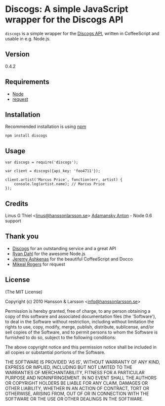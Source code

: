 Discogs: A simple JavaScript wrapper for the Discogs API
========================================================

`discogs` is a simple wrapper for the [Discogs API](http://www.discogs.com/help/api), written in CoffeeScript and usable in e.g. Node.js.

## Version
0.4.2

## Requirements

- [Node](https://github.com/ry/node)
- [request](https://github.com/mikeal/request)

## Installation

Recommended installation is using [npm](https://github.com/isaacs/npm)

    npm install discogs

## Usage

    var discogs = require('discogs');

    var client = discogs({api_key: 'foo4711'});

    client.artist('Marcus Price', function(err, artist) {
        console.log(artist.name); // Marcus Price
    });

## Credits

Linus G Thiel &lt;linus@hanssonlarsson.se&gt;
[Adamansky Anton](https://github.com/adamansky) - Node 0.6 support

## Thank you

- [Discogs](http://discogs.com/) for an outstanding service and a great API
- [Ryan Dahl](https://github.com/ry) for the awesome Node.js
- [Jeremy Ashkenas](https://github.com/jashkenas) for the beautiful CoffeeScript and Docco
- [Mikeal Rogers](https://github.com/mikeal) for request

## License 

(The MIT License)

Copyright (c) 2010 Hansson &amp; Larsson &lt;info@hanssonlarsson.se&gt;

Permission is hereby granted, free of charge, to any person obtaining
a copy of this software and associated documentation files (the
'Software'), to deal in the Software without restriction, including
without limitation the rights to use, copy, modify, merge, publish,
distribute, sublicense, and/or sell copies of the Software, and to
permit persons to whom the Software is furnished to do so, subject to
the following conditions:

The above copyright notice and this permission notice shall be
included in all copies or substantial portions of the Software.

THE SOFTWARE IS PROVIDED 'AS IS', WITHOUT WARRANTY OF ANY KIND,
EXPRESS OR IMPLIED, INCLUDING BUT NOT LIMITED TO THE WARRANTIES OF
MERCHANTABILITY, FITNESS FOR A PARTICULAR PURPOSE AND NONINFRINGEMENT.
IN NO EVENT SHALL THE AUTHORS OR COPYRIGHT HOLDERS BE LIABLE FOR ANY
CLAIM, DAMAGES OR OTHER LIABILITY, WHETHER IN AN ACTION OF CONTRACT,
TORT OR OTHERWISE, ARISING FROM, OUT OF OR IN CONNECTION WITH THE
SOFTWARE OR THE USE OR OTHER DEALINGS IN THE SOFTWARE.
